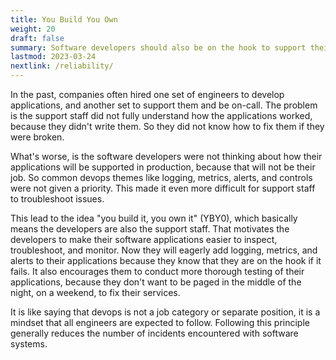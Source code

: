 ```yaml
---
title: You Build You Own
weight: 20
draft: false
summary: Software developers should also be on the hook to support their applications.
lastmod: 2023-03-24
nextlink: /reliability/
---
```


In the past, companies often hired one set of engineers to develop applications, 
and another set to support them and be on-call.  The problem is the support staff
did not fully understand how the applications worked, because they didn't write 
them.  So they did not know how to fix them if they were broken.

What's worse, is the software developers were not thinking about how their
applications will be supported in production, because that will not be their 
job.  So common devops themes like logging, metrics, alerts, and controls 
were not given a priority.  This made it even more difficult for support
staff to troubleshoot issues.

This lead to the idea "you build it, you own it" (YBY0), which basically means the 
developers are also the support staff.  That motivates the developers to make
their software applications easier to inspect, troubleshoot, and monitor.
Now they will eagerly add logging, metrics, and alerts to their applications
because they know that they are on the hook if it fails.  It also 
encourages them to conduct more thorough testing of their applications, 
because they don't want to be paged in the middle of the night, on a weekend,
to fix their services.

It is like saying that devops is not a job category or separate position, it 
is a mindset that all engineers are expected to follow.  Following this 
principle generally reduces the number of incidents encountered with 
software systems.